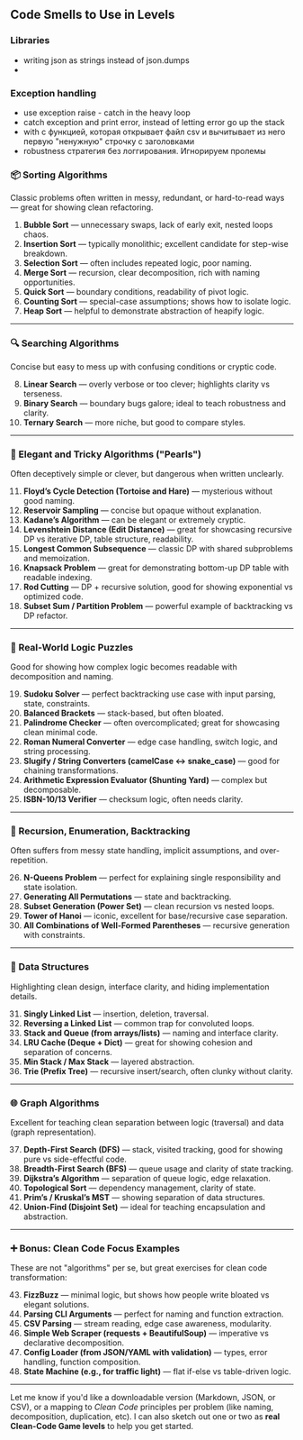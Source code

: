 ## Code Smells to Use in Levels

### Libraries

* writing json as strings instead of json.dumps
*

### Exception handling

* use exception raise - catch in the heavy loop
* catch exception and print error, instead of letting error go up the stack
* with с функцией, которая открывает файл csv и вычитывает из него первую "ненужную" строчку с заголовками
* robustness стратегия без логгирования. Игнорируем пролемы

### 📦 Sorting Algorithms

Classic problems often written in messy, redundant, or hard-to-read ways — great for showing clean refactoring.

1. **Bubble Sort** — unnecessary swaps, lack of early exit, nested loops chaos.
2. **Insertion Sort** — typically monolithic; excellent candidate for step-wise breakdown.
3. **Selection Sort** — often includes repeated logic, poor naming.
4. **Merge Sort** — recursion, clear decomposition, rich with naming opportunities.
5. **Quick Sort** — boundary conditions, readability of pivot logic.
6. **Counting Sort** — special-case assumptions; shows how to isolate logic.
7. **Heap Sort** — helpful to demonstrate abstraction of heapify logic.

---

### 🔍 Searching Algorithms

Concise but easy to mess up with confusing conditions or cryptic code.

8. **Linear Search** — overly verbose or too clever; highlights clarity vs terseness.
9. **Binary Search** — boundary bugs galore; ideal to teach robustness and clarity.
10. **Ternary Search** — more niche, but good to compare styles.

---

### 💎 Elegant and Tricky Algorithms ("Pearls")

Often deceptively simple or clever, but dangerous when written unclearly.

11. **Floyd’s Cycle Detection (Tortoise and Hare)** — mysterious without good naming.
12. **Reservoir Sampling** — concise but opaque without explanation.
13. **Kadane’s Algorithm** — can be elegant or extremely cryptic.
14. **Levenshtein Distance (Edit Distance)** — great for showcasing recursive DP vs iterative DP, table structure,
    readability.
15. **Longest Common Subsequence** — classic DP with shared subproblems and memoization.
16. **Knapsack Problem** — great for demonstrating bottom-up DP table with readable indexing.
17. **Rod Cutting** — DP + recursive solution, good for showing exponential vs optimized code.
18. **Subset Sum / Partition Problem** — powerful example of backtracking vs DP refactor.

---

### 🧠 Real-World Logic Puzzles

Good for showing how complex logic becomes readable with decomposition and naming.

19. **Sudoku Solver** — perfect backtracking use case with input parsing, state, constraints.
20. **Balanced Brackets** — stack-based, but often bloated.
21. **Palindrome Checker** — often overcomplicated; great for showcasing clean minimal code.
22. **Roman Numeral Converter** — edge case handling, switch logic, and string processing.
23. **Slugify / String Converters (camelCase ↔ snake\_case)** — good for chaining transformations.
24. **Arithmetic Expression Evaluator (Shunting Yard)** — complex but decomposable.
25. **ISBN-10/13 Verifier** — checksum logic, often needs clarity.

---

### 🔁 Recursion, Enumeration, Backtracking

Often suffers from messy state handling, implicit assumptions, and over-repetition.

26. **N-Queens Problem** — perfect for explaining single responsibility and state isolation.
27. **Generating All Permutations** — state and backtracking.
28. **Subset Generation (Power Set)** — clean recursion vs nested loops.
29. **Tower of Hanoi** — iconic, excellent for base/recursive case separation.
30. **All Combinations of Well-Formed Parentheses** — recursive generation with constraints.

---

### 🧱 Data Structures

Highlighting clean design, interface clarity, and hiding implementation details.

31. **Singly Linked List** — insertion, deletion, traversal.
32. **Reversing a Linked List** — common trap for convoluted loops.
33. **Stack and Queue (from arrays/lists)** — naming and interface clarity.
34. **LRU Cache (Deque + Dict)** — great for showing cohesion and separation of concerns.
35. **Min Stack / Max Stack** — layered abstraction.
36. **Trie (Prefix Tree)** — recursive insert/search, often clunky without clarity.

---

### 🌐 Graph Algorithms

Excellent for teaching clean separation between logic (traversal) and data (graph representation).

37. **Depth-First Search (DFS)** — stack, visited tracking, good for showing pure vs side-effectful code.
38. **Breadth-First Search (BFS)** — queue usage and clarity of state tracking.
39. **Dijkstra’s Algorithm** — separation of queue logic, edge relaxation.
40. **Topological Sort** — dependency management, clarity of state.
41. **Prim’s / Kruskal’s MST** — showing separation of data structures.
42. **Union-Find (Disjoint Set)** — ideal for teaching encapsulation and abstraction.

---

### ➕ Bonus: Clean Code Focus Examples

These are not "algorithms" per se, but great exercises for clean code transformation:

43. **FizzBuzz** — minimal logic, but shows how people write bloated vs elegant solutions.
44. **Parsing CLI Arguments** — perfect for naming and function extraction.
45. **CSV Parsing** — stream reading, edge case awareness, modularity.
46. **Simple Web Scraper (requests + BeautifulSoup)** — imperative vs declarative decomposition.
47. **Config Loader (from JSON/YAML with validation)** — types, error handling, function composition.
48. **State Machine (e.g., for traffic light)** — flat if-else vs table-driven logic.

---

Let me know if you'd like a downloadable version (Markdown, JSON, or CSV), or a mapping to *Clean Code* principles per
problem (like naming, decomposition, duplication, etc). I can also sketch out one or two as **real Clean-Code Game
levels** to help you get started.
